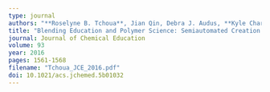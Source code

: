 ```yaml
---
type: journal
authors: "**Roselyne B. Tchoua**, Jian Qin, Debra J. Audus, **Kyle Chard**, **Ian T. Foster**, and Juan de Pablo"
title: "Blending Education and Polymer Science: Semiautomated Creation of a Thermodynamic Property Database"
journal: Journal of Chemical Education
volume: 93
year: 2016
pages: 1561-1568
filename: "Tchoua_JCE_2016.pdf"
doi: 10.1021/acs.jchemed.5b01032
---
```

